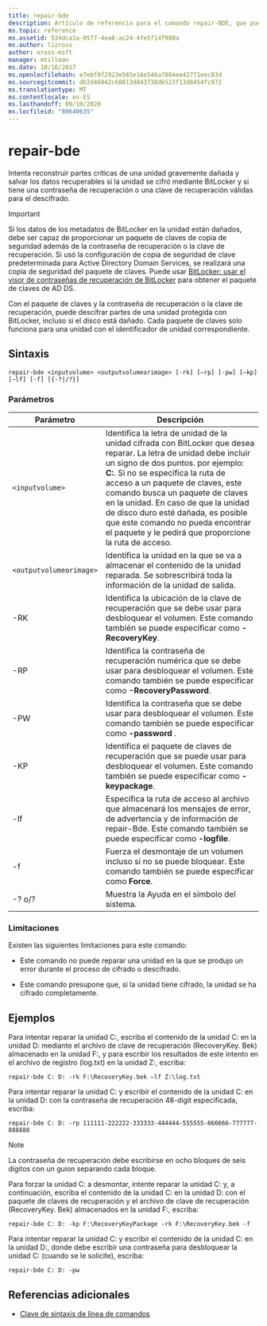 ```yaml
---
title: repair-bde
description: Artículo de referencia para el comando repair-BDE, que puede intentar reconstruir partes críticas de una unidad gravemente dañada y salvar los datos recuperables si la unidad se cifró mediante BitLocker.
ms.topic: reference
ms.assetid: 534dca1a-05f7-4ea8-ac24-4fe5f14f988a
ms.author: lizross
author: eross-msft
manager: mtillman
ms.date: 10/16/2017
ms.openlocfilehash: e7ebf0f2923e565e16e546a7804ee42771eec83d
ms.sourcegitcommit: db2d46842c68813d043738d6523f13d8454fc972
ms.translationtype: MT
ms.contentlocale: es-ES
ms.lasthandoff: 09/10/2020
ms.locfileid: "89640635"
---
```

# <a name="repair-bde"></a>repair-bde

Intenta reconstruir partes críticas de una unidad gravemente dañada y salvar los datos recuperables si la unidad se cifró mediante BitLocker y si tiene una contraseña de recuperación o una clave de recuperación válidas para el descifrado.

> [!IMPORTANT]
> Si los datos de los metadatos de BitLocker en la unidad están dañados, debe ser capaz de proporcionar un paquete de claves de copia de seguridad además de la contraseña de recuperación o la clave de recuperación. Si usó la configuración de copia de seguridad de clave predeterminada para Active Directory Domain Services, se realizará una copia de seguridad del paquete de claves. Puede usar [BitLocker: usar el visor de contraseñas de recuperación de BitLocker](https://docs.microsoft.com/windows/security/information-protection/bitlocker/bitlocker-use-bitlocker-recovery-password-viewer) para obtener el paquete de claves de AD DS.
>
> Con el paquete de claves y la contraseña de recuperación o la clave de recuperación, puede descifrar partes de una unidad protegida con BitLocker, incluso si el disco está dañado. Cada paquete de claves solo funciona para una unidad con el identificador de unidad correspondiente.

## <a name="syntax"></a>Sintaxis

```
repair-bde <inputvolume> <outputvolumeorimage> [-rk] [–rp] [-pw] [–kp] [–lf] [-f] [{-?|/?}]
```

### <a name="parameters"></a>Parámetros

| Parámetro | Descripción |
|--|--|
| `<inputvolume>` | Identifica la letra de unidad de la unidad cifrada con BitLocker que desea reparar. La letra de unidad debe incluir un signo de dos puntos. por ejemplo: **C:**. Si no se especifica la ruta de acceso a un paquete de claves, este comando busca un paquete de claves en la unidad. En caso de que la unidad de disco duro esté dañada, es posible que este comando no pueda encontrar el paquete y le pedirá que proporcione la ruta de acceso. |
| `<outputvolumeorimage>` | Identifica la unidad en la que se va a almacenar el contenido de la unidad reparada. Se sobrescribirá toda la información de la unidad de salida. |
| -RK | Identifica la ubicación de la clave de recuperación que se debe usar para desbloquear el volumen. Este comando también se puede especificar como **-RecoveryKey**. |
| -RP | Identifica la contraseña de recuperación numérica que se debe usar para desbloquear el volumen. Este comando también se puede especificar como **-RecoveryPassword**. |
| -PW | Identifica la contraseña que se debe usar para desbloquear el volumen. Este comando también se puede especificar como **-password** . |
| -KP | Identifica el paquete de claves de recuperación que se puede usar para desbloquear el volumen. Este comando también se puede especificar como **-keypackage**. |
| -lf | Especifica la ruta de acceso al archivo que almacenará los mensajes de error, de advertencia y de información de repair-Bde. Este comando también se puede especificar como **-logfile**. |
| -f | Fuerza el desmontaje de un volumen incluso si no se puede bloquear. Este comando también se puede especificar como **Force**. |
| -? o/? | Muestra la Ayuda en el símbolo del sistema. |

### <a name="limitations"></a>Limitaciones

Existen las siguientes limitaciones para este comando:

- Este comando no puede reparar una unidad en la que se produjo un error durante el proceso de cifrado o descifrado.

- Este comando presupone que, si la unidad tiene cifrado, la unidad se ha cifrado completamente.

## <a name="examples"></a>Ejemplos

Para intentar reparar la unidad C:, escriba el contenido de la unidad C: en la unidad D: mediante el archivo de clave de recuperación (RecoveryKey. Bek) almacenado en la unidad F:, y para escribir los resultados de este intento en el archivo de registro (log.txt) en la unidad Z:, escriba:

```
repair-bde C: D: -rk F:\RecoveryKey.bek –lf Z:\log.txt
```

Para intentar reparar la unidad C: y escribir el contenido de la unidad C: en la unidad D: con la contraseña de recuperación 48-digit especificada, escriba:

```
repair-bde C: D: -rp 111111-222222-333333-444444-555555-666666-777777-888888
```

>[!NOTE]
> La contraseña de recuperación debe escribirse en ocho bloques de seis dígitos con un guion separando cada bloque.

Para forzar la unidad C: a desmontar, intente reparar la unidad C: y, a continuación, escriba el contenido de la unidad C: en la unidad D: con el paquete de claves de recuperación y el archivo de clave de recuperación (RecoveryKey. Bek) almacenados en la unidad F:, escriba:

```
repair-bde C: D: -kp F:\RecoveryKeyPackage -rk F:\RecoveryKey.bek -f
```

Para intentar reparar la unidad C: y escribir el contenido de la unidad C: en la unidad D:, donde debe escribir una contraseña para desbloquear la unidad C: (cuando se le solicite), escriba:

```
repair-bde C: D: -pw
```

## <a name="additional-references"></a>Referencias adicionales

- [Clave de sintaxis de línea de comandos](command-line-syntax-key.md)
